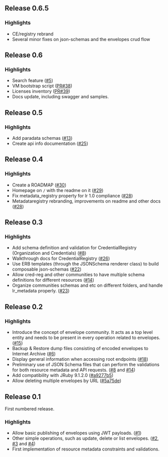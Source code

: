 ## Release 0.6.5

### Highlights

- CE/registry rebrand
- Several minor fixes on json-schemas and the envelopes crud flow

## Release 0.6

### Highlights

- Search feature
([#5](https://github.com/learningtapestry/metadataregistry/issues/5))
- VM bootstrap script
([PR#38](https://github.com/learningtapestry/metadataregistry/pull/38))
- Licenses inventory
([PR#39](https://github.com/learningtapestry/metadataregistry/pull/39))
- Docs update, including swagger and samples.

## Release 0.5

### Highlights

- Add paradata schemas
([#13](https://github.com/learningtapestry/metadataregistry/issues/13))
- Create api info documentation
([#25](https://github.com/learningtapestry/metadataregistry/issues/25))

## Release 0.4

### Highlights

- Create a ROADMAP
([#30](https://github.com/learningtapestry/metadataregistry/issues/30))
- Homepage on `/` with the readme on it
([#29](https://github.com/learningtapestry/metadataregistry/issues/29))
- Fix metadata_registry property for lr 1.0 compliance
([#28](https://github.com/learningtapestry/metadataregistry/issues/28))
- Metadataregistry rebranding, improvements on readme and other docs
([#28](https://github.com/learningtapestry/metadataregistry/issues/28))

## Release 0.3

### Highlights

- Add schema definition and validation for CredentialRegistry (Organization and Credentials)
([#8](https://github.com/learningtapestry/learningregistry/issues/8))
- Walkthrough docs for CredentialRegistry
([#26](https://github.com/learningtapestry/learningregistry/issues/26))
- Use ERB templates (through the JSONSchema renderer class) to build composable json-schemas
([#22](https://github.com/learningtapestry/learningregistry/issues/22))
- Allow cred-reg and other communities to have multiple schema definitions for different resources
([#14](https://github.com/learningtapestry/learningregistry/issues/14))
- Organize communities schemas and etc on different folders, and handle lr_metadata properly.
([#23](https://github.com/learningtapestry/learningregistry/issues/23))

## Release 0.2

### Highlights

- Introduce the concept of envelope community. It acts as a top level entity and
needs to be present in every operation related to envelopes. ([#15](https://github.com/learningtapestry/learningregistry/issues/15))
- Backup & Restore dump files consisting of encoded envelopes to Internet Archive ([#6](https://github.com/learningtapestry/learningregistry/issues/6))
- Display general information when accessing root endpoints ([#18](https://github.com/learningtapestry/learningregistry/issues/18))
- Preliminary use of JSON Schema files that can perform the validations for both
resource metadata and API requests. ([#8](https://github.com/learningtapestry/learningregistry/issues/8) and [#14](https://github.com/learningtapestry/learningregistry/issues/14))
- Add compatibility with JRuby 9.1.2.0 ([#a9277b5](https://github.com/learningtapestry/learningregistry/commit/a9277b5975bb692f5b7b73bef08baafbb9dc8e2e))
- Allow deleting multiple envelopes by URL ([#5a75de](https://github.com/learningtapestry/learningregistry/commit/5a75de555b08d27fb0a5f9d9b357d0bdbc84a6e3))

## Release 0.1

First numbered release.

### Highlights

- Allow basic publishing of envelopes using JWT payloads. ([#1](https://github.com/learningtapestry/learningregistry/issues/1))
- Other simple operations, such as update, delete or list envelopes. ([#2](https://github.com/learningtapestry/learningregistry/issues/2), [#3](https://github.com/learningtapestry/learningregistry/issues/3) and [#4](https://github.com/learningtapestry/learningregistry/issues/4))
- First implementation of resource metadata constraints and validations.
